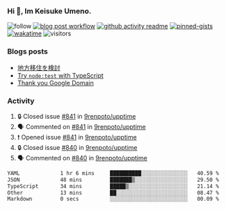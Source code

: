 ### Hi 👋, Im Keisuke Umeno.

<!--
**9renpoto/9renpoto** is a ✨ _special_ ✨ repository because its `README.md` (this file) appears on your GitHub profile.

Here are some ideas to get you started:

- 🔭 I’m currently working on ...
- 🌱 I’m currently learning ...
- 👯 I’m looking to collaborate on ...
- 🤔 I’m looking for help with ...
- 💬 Ask me about ...
- 📫 How to reach me: ...
- 😄 Pronouns: ...
- ⚡ Fun fact: ...
-->

![follow](https://img.shields.io/github/followers/9renpoto?label=Follow&style=social)
[![blog post workflow](https://github.com/9renpoto/9renpoto/actions/workflows/blog.yml/badge.svg)](https://github.com/9renpoto/9renpoto/actions/workflows/blog.yml)
[![github activity readme](https://github.com/9renpoto/9renpoto/actions/workflows/activity.yml/badge.svg)](https://github.com/9renpoto/9renpoto/actions/workflows/activity.yml)
[![pinned-gists](https://github.com/9renpoto/9renpoto/actions/workflows/pin-gist.yml/badge.svg)](https://github.com/9renpoto/9renpoto/actions/workflows/pin-gist.yml)
[![wakatime](https://github.com/9renpoto/9renpoto/actions/workflows/waka-readme-status.yml/badge.svg)](https://github.com/9renpoto/9renpoto/actions/workflows/waka-readme-status.yml)
![visitors](https://komarev.com/ghpvc/?username=9renpoto&label=Profile%20views&color=0e75b6&style=flat)

### Blogs posts

<!-- BLOG-POST-LIST:START -->
- [地方移住を検討](https://9renpoto.win/entry/2023/09/09/migration-plan)
- [Try `node:test` with TypeScript](https://9renpoto.win/entry/2023/07/23/node-test-runner)
- [Thank you Google Domain](https://9renpoto.win/entry/2023/07/08/new-domain)
<!-- BLOG-POST-LIST:END -->

### Activity

<!--START_SECTION:activity-->
1. 🔒 Closed issue [#841](https://github.com/9renpoto/upptime/issues/841) in [9renpoto/upptime](https://github.com/9renpoto/upptime)
2. 🗣 Commented on [#841](https://github.com/9renpoto/upptime/issues/841#issuecomment-1782565626) in [9renpoto/upptime](https://github.com/9renpoto/upptime)
3. ❗ Opened issue [#841](https://github.com/9renpoto/upptime/issues/841) in [9renpoto/upptime](https://github.com/9renpoto/upptime)
4. 🔒 Closed issue [#840](https://github.com/9renpoto/upptime/issues/840) in [9renpoto/upptime](https://github.com/9renpoto/upptime)
5. 🗣 Commented on [#840](https://github.com/9renpoto/upptime/issues/840#issuecomment-1781513457) in [9renpoto/upptime](https://github.com/9renpoto/upptime)
<!--END_SECTION:activity-->

<!--START_SECTION:waka-->

```txt
YAML             1 hr 6 mins     ██████████░░░░░░░░░░░░░░░   40.59 %
JSON             48 mins         ███████▒░░░░░░░░░░░░░░░░░   29.50 %
TypeScript       34 mins         █████▒░░░░░░░░░░░░░░░░░░░   21.14 %
Other            13 mins         ██░░░░░░░░░░░░░░░░░░░░░░░   08.47 %
Markdown         0 secs          ░░░░░░░░░░░░░░░░░░░░░░░░░   00.09 %
```

<!--END_SECTION:waka-->
